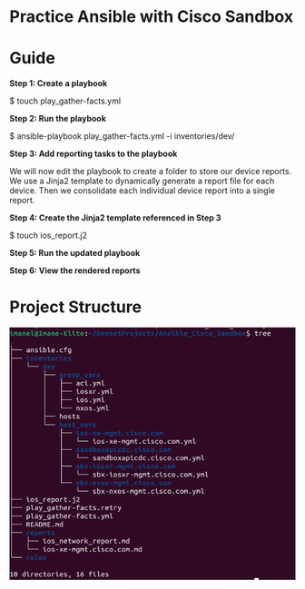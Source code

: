 
# Practice Ansible with Cisco Sandbox 

# Guide

**Step 1: Create a playbook**

$ touch play_gather-facts.yml

**Step 2: Run the playbook**

$ ansible-playbook play_gather-facts.yml -i inventories/dev/

**Step 3: Add reporting tasks to the playbook**

We will now edit the playbook to create a folder to store our device reports. We use a Jinja2 template to dynamically generate a report file for each device. Then we consolidate each individual device report into a single report.

**Step 4: Create the Jinja2 template referenced in Step 3**

$ touch ios_report.j2

**Step 5: Run the updated playbook**

**Step 6: View the rendered reports**

# Project Structure

![Project Structure](https://github.com/Imanelo/Ansible_Cisco_Sandbox/blob/dev/Capture%20d%E2%80%99%C3%A9cran%20du%202023-08-12%2018-29-30.png)
